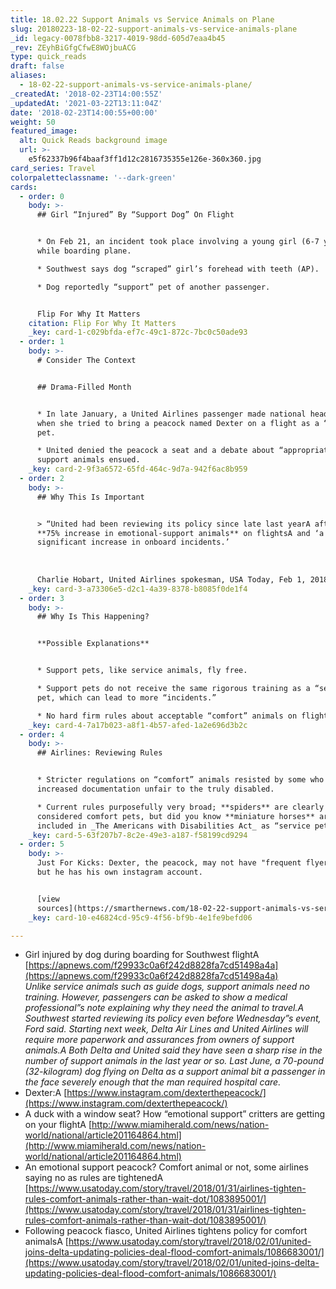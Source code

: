 ```yaml
---
title: 18.02.22 Support Animals vs Service Animals on Plane
slug: 20180223-18-02-22-support-animals-vs-service-animals-plane
_id: legacy-0078fbb8-3217-4019-98dd-605d7eaa4b45
_rev: ZEyhBiGfgCfwE8WOjbuACG
type: quick_reads
draft: false
aliases:
  - 18-02-22-support-animals-vs-service-animals-plane/
_createdAt: '2018-02-23T14:00:55Z'
_updatedAt: '2021-03-22T13:11:04Z'
date: '2018-02-23T14:00:55+00:00'
weight: 50
featured_image:
  alt: Quick Reads background image
  url: >-
    e5f62337b96f4baaf3ff1d12c2816735355e126e-360x360.jpg
card_series: Travel
colorpaletteclassname: '--dark-green'
cards:
  - order: 0
    body: >-
      ## Girl “Injured” By “Support Dog” On Flight


      * On Feb 21, an incident took place involving a young girl (6-7 yrs old)
      while boarding plane.

      * Southwest says dog “scraped” girl’s forehead with teeth (AP).

      * Dog reportedly “support” pet of another passenger.


      Flip For Why It Matters
    citation: Flip For Why It Matters
    _key: card-1-c029bfda-ef7c-49c1-872c-7bc0c50ade93
  - order: 1
    body: >-
      # Consider The Context


      ## Drama-Filled Month


      * In late January, a United Airlines passenger made national headlines
      when she tried to bring a peacock named Dexter on a flight as a “support”
      pet.

      * United denied the peacock a seat and a debate about “appropriate”
      support animals ensued.
    _key: card-2-9f3a6572-65fd-464c-9d7a-942f6ac8b959
  - order: 2
    body: >-
      ## Why This Is Important


      > “United had been reviewing its policy since late last yearA afterA a
      **75% increase in emotional-support animals** on flightsA and ‘a
      significant increase in onboard incidents.’  
        
        
        
      Charlie Hobart, United Airlines spokesman, USA Today, Feb 1, 2018
    _key: card-3-a73306e5-d2c1-4a39-8378-b8085f0de1f4
  - order: 3
    body: >-
      ## Why Is This Happening?


      **Possible Explanations**


      * Support pets, like service animals, fly free.

      * Support pets do not receive the same rigorous training as a “service”
      pet, which can lead to more “incidents.”

      * No hard firm rules about acceptable “comfort” animals on flights.
    _key: card-4-7a17b023-a8f1-4b57-afed-1a2e696d3b2c
  - order: 4
    body: >-
      ## Airlines: Reviewing Rules


      * Stricter regulations on “comfort” animals resisted by some who say
      increased documentation unfair to the truly disabled.

      * Current rules purposefully very broad; **spiders** are clearly NOT
      considered comfort pets, but did you know **miniature horses** are
      included in _The Americans with Disabilities Act_ as “service pets”?
    _key: card-5-63f207b7-8c2e-49e3-a187-f58199cd9294
  - order: 5
    body: >-
      Just For Kicks: Dexter, the peacock, may not have "frequent flyer" miles
      but he has his own instagram account.


      [view
      sources](https://smarthernews.com/18-02-22-support-animals-vs-service-animals-plane/)
    _key: card-10-e46824cd-95c9-4f56-bf9b-4e1fe9befd06

---
```

* Girl injured by dog during boarding for Southwest flightA [https://apnews.com/f29933c0a6f242d8828fa7cd51498a4a](https://apnews.com/f29933c0a6f242d8828fa7cd51498a4a)  
_Unlike service animals such as guide dogs, support animals need no training. However, passengers can be asked to show a medical professional”s note explaining why they need the animal to travel.A_ _Southwest started reviewing its policy even before Wednesday”s event, Ford said. Starting next week, Delta Air Lines and United Airlines will require more paperwork and assurances from owners of support animals.A_ _Both Delta and United said they have seen a sharp rise in the number of support animals in the last year or so. Last June, a 70-pound (32-kilogram) dog flying on Delta as a support animal bit a passenger in the face severely enough that the man required hospital care._
* Dexter:A [https://www.instagram.com/dexterthepeacock/](https://www.instagram.com/dexterthepeacock/)
* A duck with a window seat? How “emotional support” critters are getting on your flightA [http://www.miamiherald.com/news/nation-world/national/article201164864.html](http://www.miamiherald.com/news/nation-world/national/article201164864.html)
* An emotional support peacock? Comfort animal or not, some airlines saying no as rules are tightenedA [https://www.usatoday.com/story/travel/2018/01/31/airlines-tighten-rules-comfort-animals-rather-than-wait-dot/1083895001/](https://www.usatoday.com/story/travel/2018/01/31/airlines-tighten-rules-comfort-animals-rather-than-wait-dot/1083895001/)
* Following peacock fiasco, United Airlines tightens policy for comfort animalsA [https://www.usatoday.com/story/travel/2018/02/01/united-joins-delta-updating-policies-deal-flood-comfort-animals/1086683001/](https://www.usatoday.com/story/travel/2018/02/01/united-joins-delta-updating-policies-deal-flood-comfort-animals/1086683001/)